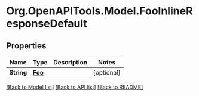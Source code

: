 # Org.OpenAPITools.Model.FooInlineResponseDefault

## Properties

Name | Type | Description | Notes
------------ | ------------- | ------------- | -------------
**String** | [**Foo**](Foo.md) |  | [optional] 

[[Back to Model list]](../../README.md#documentation-for-models) [[Back to API list]](../../README.md#documentation-for-api-endpoints) [[Back to README]](../../README.md)

